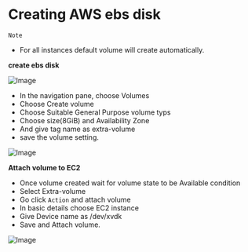 # Creating AWS ebs disk

`Note`

- For all instances default volume will create automatically.

**create ebs disk**

![Image](https://github.com/januo-org/proof-of-concepts/assets/88568938/532369fd-1f01-4af3-8c18-c3c53808d49c)

* In the navigation pane, choose Volumes
* Choose Create volume
* Choose Suitable General Purpose volume typs
* Choose size(8GiB) and Availability Zone
* And give tag name as extra-volume
* save the volume setting.

![Image](https://github.com/januo-org/proof-of-concepts/assets/88568938/8ccb4fc0-1f8a-41d9-8ad9-1d9cad709d47)

**Attach volume to EC2**

- Once volume created wait for volume state to be Available condition
- Select Extra-volume
- Go click `Action` and attach volume
- In basic details choose EC2 instance
- Give Device name as /dev/xvdk
- Save and Attach volume.

![Image](https://github.com/januo-org/proof-of-concepts/assets/88568938/9ed3b68e-1fe6-44ae-81f6-1cb58108e809)




